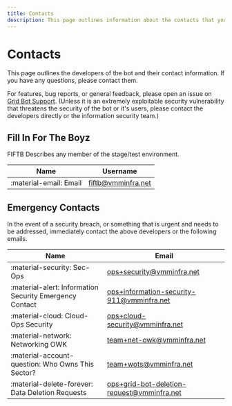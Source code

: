 ```yaml
---
title: Contacts
description: This page outlines information about the contacts that you can use to contact the developers of the bot.
---
```


# Contacts
This page outlines the developers of the bot and their contact information. If you have any questions, please contact them.

For features, bug reports, or general feedback, please open an issue on [Grid Bot Support](https://github.com/mfdlabs/grid-bot-support/issues). (Unless it is an extremely exploitable security vulnerability that threatens the security of the bot or it's users, please contact the developers directly or the information security team.)

## Fill In For The Boyz
FIFTB Describes any member of the stage/test environment.

| Name                       | Username                                        |
|----------------------------|-------------------------------------------------|
| :material-email: Email     | [fiftb@vmminfra.net](mailto:fiftb@vmminfra.net) |

## Emergency Contacts
In the event of a security breach, or something that is urgent and needs to be addressed, immediately contact the above developers or the following emails.

| Name                                                    | Email                                                                                           |
|---------------------------------------------------------|-------------------------------------------------------------------------------------------------|
| :material-security: Sec-Ops                             | [ops+security@vmminfra.net](mailto:ops+security@vmminfra.net)                                   |
| :material-alert: Information Security Emergency Contact | [ops+information-security-911@vmminfra.net](mailto:ops+information-security-911@vmminfra.net)   |
| :material-cloud: Cloud-Ops Security                     | [ops+cloud-security@vmminfra.net](mailto:ops+cloud-security@vmminfra.net)                       |
| :material-network: Networking OWK                       | [team+net-owk@vmminfra.net](mailto:team+net-owk@vmminfra.net)                                   |
| :material-account-question: Who Owns This Sector?       | [team+wots@vmminfra.net](mailto:team+wots@vmminfra.net)                                         |
| :material-delete-forever: Data Deletion Requests        | [ops+grid-bot-deletion-request@vmminfra.net](mailto:ops+grid-bot-deletion-request@vmminfra.net) |
